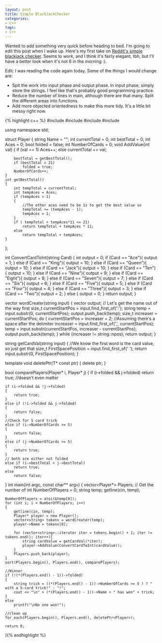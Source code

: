```yaml
---
layout: post
title: Simple BlackJackChecker
categories:
- C++
tags:
- C++
---
```


Wanted to add something very quick before heading to bed. I'm going to edit this post when I wake up. Here's my first take on <a href="http://www.reddit.com/r/dailyprogrammer/comments/29zut0/772014_challenge_170_easy_blackjack_checker/" title="Reddit's simple blackjack checker">Reddit's simple blackjack checker</a>. <!--more-->Seems to work, and I think it's fairly elegant, tbh, but I'll have a better look when it's not 6 in the morning :).

Edit: I was reading the code again today. Some of the things I would change are:
<ul>
<li>Spit the work into input phase and output phase. In input phase, simply store the strings. I feel like that's probably good programming practice.</li>
<li>Reduce the number of lines in main, although there are that many. Split the different areas into functions.</li>
<li>Add more objected orientedness to make this more tidy. It's a little bit messy right now.</li>
</ul>

<!--more-->

{% highlight c++ %}
#include <iostream>
#include <string>
#include <vector>
#include <algorithm>

using namespace std;

struct Player
{
    string Name = "";
    int currentTotal = 0;
    int bestTotal = 0;
    int Aces = 0;
    bool folded = false;
    int NumberOfCards = 0;
    void AddValue(int val)
    {
        if (val == 1)
            Aces++;
        else
            currentTotal += val;

        bestTotal = getBestTotal();
        if (bestTotal > 21)
            folded = true;
        NumberOfCards++;
    }
    int getBestTotal()
    {
        int tempTotal = currentTotal;
        int tempAces = Aces;
        if (tempAces > 1)
        {
            //The other aces need to be 1s to get the best value so
            tempTotal += (tempAces - 1);
            tempAces = 1;
        }
        if ( tempTotal + tempAces*11 <= 21)
            return tempTotal + tempAces * 11;
        else
            return tempTotal + tempAces;
    }

};

int ConvertCardToInt(string Card)
{
    int output = 0;
    if (Card == "Ace"){
        output = 1;
    }
    else if (Card == "King"){
        output = 10;
    }
    else if (Card == "Queen"){
        output = 10;
    }
    else if (Card == "Jack"){
        output = 10;
    }
    else if (Card == "Ten"){
        output = 10;
    }
    else if (Card == "Nine"){
        output = 9;
    }
    else if (Card == "Eight"){
        output = 8;
    }
    else if (Card == "Seven"){
        output = 7;
    }
    else if (Card == "Six"){
        output = 6;
    }
    else if (Card == "Five"){
        output = 5;
    }
    else if (Card == "Four"){
        output = 4;
    }
    else if (Card == "Three"){
        output = 3;
    }
    else if (Card == "Two"){
        output = 2;
    }
    else
    {
        output = 0;
    }
    return output;
}

vector<string> wordCreater(string input)
{
    vector<string> output;
    // Let's get the name out of the way first
    size_t currentStartPos = input.find_first_of(':');
    string temp = input.substr(0, currentStartPos);
    output.push_back(temp);
    size_t increaser = currentStartPos;
    do
    {
        currentStartPos = increaser + 2;    //Assuming there's a space after the delimiter
        increaser = input.find_first_of(',', currentStartPos);
        temp = input.substr(currentStartPos, increaser - currentStartPos);
        output.push_back(temp);
    } while (increaser != string::npos);
    return output;
}

string getCardVal(string input)
{
    //We know the first word is the card value, so just get that
    size_t FirstSpacePosition = input.find_first_of(' ');
    return input.substr(0, FirstSpacePosition);
}

template <typename T>
void deletePtr(T* const ptr)
{
    delete ptr;
}

bool comparePlayers(Player* i, Player* j)
{
    if (i->folded && j->folded)
        return true; //doesn't even matter

    if (i->folded && !j->folded)
    {
        return true;
    }
    else if (!i->folded && j->folded)
    {
        return false;
    }
    //Check for 5 card trick
    else if (i->NumberOfCards >= 5)
    {
        return false;
    }
    else if (j->NumberOfCards >= 5)
    {
        return true;
    }
    // both are either not folded
    else if (i->bestTotal < j->bestTotal)
        return true;
    else
        return false;
}
int main(int argc, const char** argv)
{
    vector<Player*> Players;
    // Get the number of
    int NumberOfPlayers = 0;
    string temp;
    getline(cin, temp);

    NumberOfPlayers = atoi(&temp[0]);
    for (int i; i < NumberOfPlayers; i++)
    {
        getline(cin, temp);
        Player* player = new Player();
        vector<string> tokens = wordCreater(temp);
        player->Name = tokens[0];

        for (vector<string>::iterator iter = tokens.begin() + 1; iter != tokens.end(); iter++){
            string cardValue = getCardVal(*iter);
            player->AddValue(ConvertCardToInt(cardValue));
        }
        Players.push_back(player);
    }
    sort(Players.begin(), Players.end(), comparePlayers);

    //Winner
    if (!(*(Players.end() - 1))->folded)
    {
        string trick = ((*(Players.end() - 1))->NumberOfCards >= 5 ) ? " with a 5-card trick!" : "!";
        cout << "\n" + (*(Players.end() - 1))->Name + " has won" + trick;
    }
    else
        printf("\nNo one won!");

    //clean up
    for_each(Players.begin(), Players.end(), deletePtr<Player>);

    return 0;
}{% endhighlight %}
